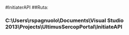 #InitiaterAPI
##Ruta:
### C:\Users\rspagnuolo\Documents\Visual Studio 2013\Projects\UltimusSercopPortal\InitiateAPI

